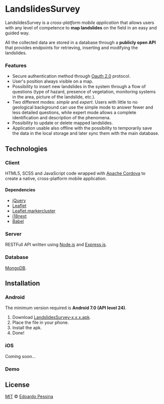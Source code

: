 # LandslidesSurvey

LandslidesSurvey is a *cross-platform mobile application* that allows users with any level of competence to **map
landslides** on the field in an easy and guided way.

All the collected data are stored in a database through a **publicly open API** that provides endpoints for retrieving,
inserting and modifying the landslides. 

### Features

- Secure authentication method through [Oauth 2.0](https://oauth.net/2/) protocol.
- User's position always visible on a map.
- Possibility to insert new landslides in the system through a flow of questions (type of hazard, presence of
vegetation, monitoring systems in the area, picture of the landslide, etc.).
- Two different modes: *simple* and *expert*. Users with little to no geological background can use the simple mode to
answer fewer and less detailed questions, while expert mode allows a complete identification and description of the
phenomena.
- Possibility to update or delete mapped landslides.
- Application usable also offline with the possibility to temporarily save the data in the local storage and later sync
them with the main database.


## Technologies

### Client

HTML5, SCSS and JavaScript code wrapped with [Apache Cordova](https://cordova.apache.org/) to create a native,
cross-platform mobile application.

#### Dependencies

- [jQuery](https://jquery.com/) 
- [Leaflet](https://leafletjs.com/)
- [Leaflet.markercluster](https://github.com/Leaflet/Leaflet.markercluster)
- [i18next](https://www.i18next.com/)
- [Babel](https://babeljs.io/)

### Server

RESTFull API written using [Node.js](https://nodejs.org/it/) and [Express.js](https://expressjs.com/it/).

### Database

[MongoDB](https://www.mongodb.com/).


## Installation

### Android

The minimum version required is **Android 7.0 (API level 24)**.

1. Download [LandslidesSurvey-x.x.x.apk](https://github.com/epessina/LandslidesSurvey/tree/master/App/releases).
2. Place the file in your phone.
3. Install the apk.
4. Done!

### iOS

Coming soon...


### Demo


## License
[MIT](https://choosealicense.com/licenses/mit/) © [Edoardo Pessina](edoardo2.pessina@mail.polimi.it)